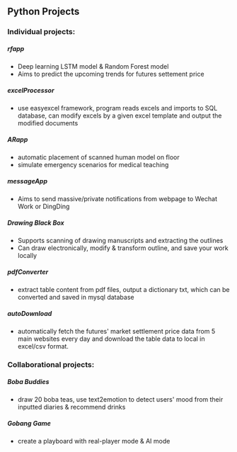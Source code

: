 ## Python Projects
### Individual projects: 
##### rfapp
- Deep learning LSTM model & Random Forest model
- Aims to predict the upcoming trends for futures settement price
##### excelProcessor
- use easyexcel framework, program reads excels and imports to SQL database, can modify excels by a given excel template and output the modified documents
##### ARapp
- automatic placement of scanned human model on floor
- simulate emergency scenarios for medical teaching
##### messageApp
- Aims to send massive/private notifications from webpage to Wechat Work or DingDing
##### Drawing Black Box
- Supports scanning of drawing manuscripts and extracting the outlines
- Can draw electronically, modify & transform outline, and save your work locally
##### pdfConverter
- extract table content from pdf files, output a dictionary txt, which can be converted and saved in mysql database
##### autoDownload
- automatically fetch the futures' market settlement price data from 5 main websites every day and download the table data to local in excel/csv format.
### Collaborational projects:
##### Boba Buddies
- draw 20 boba teas, use text2emotion to detect users' mood from their inputted diaries & recommend drinks
##### Gobang Game
- create a playboard with real-player mode & AI mode
